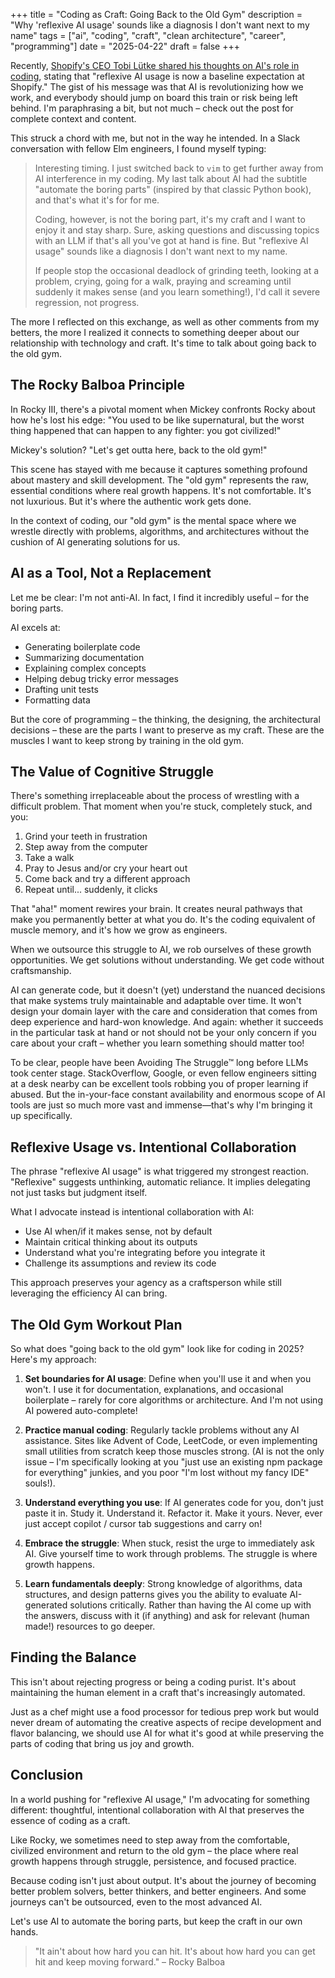 +++
title = "Coding as Craft: Going Back to the Old Gym"
description = "Why 'reflexive AI usage' sounds like a diagnosis I don't want next to my name"
tags = ["ai", "coding", "craft", "clean architecture", "career", "programming"]
date = "2025-04-22"
draft = false
+++

Recently, [Shopify's CEO Tobi Lütke shared his thoughts on AI's role in coding](https://x.com/tobi/status/1909231499448401946), stating that "reflexive AI usage is now a baseline expectation at Shopify." The gist of his message was that AI is revolutionizing how we work, and everybody should jump on board this train or risk being left behind. I'm paraphrasing a bit, but not much – check out the post for complete context and content.

This struck a chord with me, but not in the way he intended. In a Slack conversation with fellow Elm engineers, I found myself typing:

> Interesting timing. I just switched back to `vim` to get further away from AI interference in my coding. My last talk about AI had the subtitle "automate the boring parts" (inspired by that classic Python book), and that's what it's for for me.
>
> Coding, however, is not the boring part, it's my craft and I want to enjoy it and stay sharp. Sure, asking questions and discussing topics with an LLM if that's all you've got at hand is fine. But "reflexive AI usage" sounds like a diagnosis I don't want next to my name.
>
> If people stop the occasional deadlock of grinding teeth, looking at a problem, crying, going for a walk, praying and screaming until suddenly it makes sense (and you learn something!), I'd call it severe regression, not progress.

The more I reflected on this exchange, as well as other comments from my betters, the more I realized it connects to something deeper about our relationship with technology and craft. It's time to talk about going back to the old gym.

## The Rocky Balboa Principle

In Rocky III, there's a pivotal moment when Mickey confronts Rocky about how he's lost his edge: "You used to be like supernatural, but the worst thing happened that can happen to any fighter: you got civilized!"

Mickey's solution? "Let's get outta here, back to the old gym!"

This scene has stayed with me because it captures something profound about mastery and skill development. The "old gym" represents the raw, essential conditions where real growth happens. It's not comfortable. It's not luxurious. But it's where the authentic work gets done.

In the context of coding, our "old gym" is the mental space where we wrestle directly with problems, algorithms, and architectures without the cushion of AI generating solutions for us.

## AI as a Tool, Not a Replacement

Let me be clear: I'm not anti-AI. In fact, I find it incredibly useful – for the boring parts.

AI excels at:

- Generating boilerplate code
- Summarizing documentation
- Explaining complex concepts
- Helping debug tricky error messages
- Drafting unit tests
- Formatting data

But the core of programming – the thinking, the designing, the architectural decisions – these are the parts I want to preserve as my craft. These are the muscles I want to keep strong by training in the old gym.

## The Value of Cognitive Struggle

There's something irreplaceable about the process of wrestling with a difficult problem. That moment when you're stuck, completely stuck, and you:

1. Grind your teeth in frustration
2. Step away from the computer
3. Take a walk
4. Pray to Jesus and/or cry your heart out
5. Come back and try a different approach
6. Repeat until... suddenly, it clicks

That "aha!" moment rewires your brain. It creates neural pathways that make you permanently better at what you do. It's the coding equivalent of muscle memory, and it's how we grow as engineers.

When we outsource this struggle to AI, we rob ourselves of these growth opportunities. We get solutions without understanding. We get code without craftsmanship.

AI can generate code, but it doesn't (yet) understand the nuanced decisions that make systems truly maintainable and adaptable over time. It won't design your domain layer with the care and consideration that comes from deep experience and hard-won knowledge. And again: whether it succeeds in the particular task at hand or not should not be your only concern if you care about your craft – whether you learn something should matter too!

To be clear, people have been Avoiding The Struggle™ long before LLMs took center stage. StackOverflow, Google, or even fellow engineers sitting at a desk nearby can be excellent tools robbing you of proper learning if abused. But the in-your-face constant availability and enormous scope of AI tools are just so much more vast and immense—that's why I'm bringing it up specifically.

## Reflexive Usage vs. Intentional Collaboration

The phrase "reflexive AI usage" is what triggered my strongest reaction. "Reflexive" suggests unthinking, automatic reliance. It implies delegating not just tasks but judgment itself.

What I advocate instead is intentional collaboration with AI:

- Use AI when/if it makes sense, not by default
- Maintain critical thinking about its outputs
- Understand what you're integrating before you integrate it
- Challenge its assumptions and review its code

This approach preserves your agency as a craftsperson while still leveraging the efficiency AI can bring.

## The Old Gym Workout Plan

So what does "going back to the old gym" look like for coding in 2025? Here's my approach:

1. **Set boundaries for AI usage**: Define when you'll use it and when you won't. I use it for documentation, explanations, and occasional boilerplate – rarely for core algorithms or architecture. And I'm not using AI powered auto-complete!

2. **Practice manual coding**: Regularly tackle problems without any AI assistance. Sites like Advent of Code, LeetCode, or even implementing small utilities from scratch keep those muscles strong. (AI is not the only issue – I'm specifically looking at you "just use an existing npm package for everything" junkies, and you poor "I'm lost without my fancy IDE" souls!).

3. **Understand everything you use**: If AI generates code for you, don't just paste it in. Study it. Understand it. Refactor it. Make it yours. Never, ever just accept copilot / cursor tab suggestions and carry on!

4. **Embrace the struggle**: When stuck, resist the urge to immediately ask AI. Give yourself time to work through problems. The struggle is where growth happens.

5. **Learn fundamentals deeply**: Strong knowledge of algorithms, data structures, and design patterns gives you the ability to evaluate AI-generated solutions critically. Rather than having the AI come up with the answers, discuss with it (if anything) and ask for relevant (human made!) resources to go deeper.

## Finding the Balance

This isn't about rejecting progress or being a coding purist. It's about maintaining the human element in a craft that's increasingly automated.

Just as a chef might use a food processor for tedious prep work but would never dream of automating the creative aspects of recipe development and flavor balancing, we should use AI for what it's good at while preserving the parts of coding that bring us joy and growth.

## Conclusion

In a world pushing for "reflexive AI usage," I'm advocating for something different: thoughtful, intentional collaboration with AI that preserves the essence of coding as a craft.

Like Rocky, we sometimes need to step away from the comfortable, civilized environment and return to the old gym – the place where real growth happens through struggle, persistence, and focused practice.

Because coding isn't just about output. It's about the journey of becoming better problem solvers, better thinkers, and better engineers. And some journeys can't be outsourced, even to the most advanced AI.

Let's use AI to automate the boring parts, but keep the craft in our own hands.

> "It ain't about how hard you can hit. It's about how hard you can get hit and keep moving forward." – Rocky Balboa
